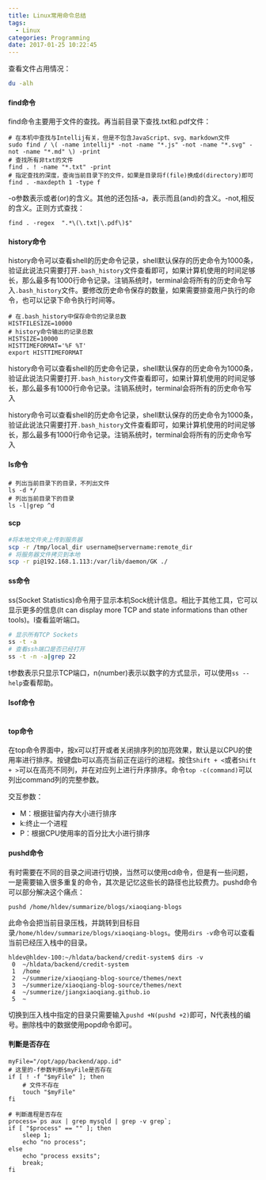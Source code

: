 ```yaml
---
title: Linux常用命令总结
tags:
  - Linux
categories: Programming
date: 2017-01-25 10:22:45
---
```



查看文件占用情况：

```Bash
du -alh
```

<!-- more -->

#### find命令

find命令主要用于文件的查找。再当前目录下查找.txt和.pdf文件：

```shell
# 在本机中查找与Intellij有关，但是不包含JavaScript、svg、markdown文件
sudo find / \( -name intellij* -not -name "*.js" -not -name "*.svg" -not -name "*.md" \) -print
# 查找所有非txt的文件
find . ! -name "*.txt" -print
# 指定查找的深度，查询当前目录下的文件，如果是目录将f(file)换成d(directory)即可
find . -maxdepth 1 -type f
```
-o参数表示或者(or)的含义。其他的还包括-a，表示而且(and)的含义。-not,相反的含义。正则方式查找：

```shell
find . -regex  ".*\(\.txt|\.pdf\)$"
```



#### history命令

history命令可以查看shell的历史命令记录，shell默认保存的历史命令为1000条，验证此说法只需要打开`.bash_history`文件查看即可，如果计算机使用的时间足够长，那么最多有1000行命令记录。注销系统时，terminal会将所有的历史命令写入`.bash_history`文件。要修改历史命令保存的数量，如果需要排查用户执行的命令，也可以记录下命令执行时间等。

```shell
# 在.bash_history中保存命令的记录总数
HISTFILESIZE=10000
# history命令输出的记录总数
HISTSIZE=10000
HISTTIMEFORMAT='%F %T'
export HISTTIMEFORMAT
```

history命令可以查看shell的历史命令记录，shell默认保存的历史命令为1000条，验证此说法只需要打开`.bash_history`文件查看即可，如果计算机使用的时间足够长，那么最多有1000行命令记录。注销系统时，terminal会将所有的历史命令写入

history命令可以查看shell的历史命令记录，shell默认保存的历史命令为1000条，验证此说法只需要打开`.bash_history`文件查看即可，如果计算机使用的时间足够长，那么最多有1000行命令记录。注销系统时，terminal会将所有的历史命令写入


#### ls命令

```shell
# 列出当前目录下的目录，不列出文件
ls -d */
# 列出当前目录下的目录
ls -l|grep ^d
```

#### scp

```Bash
#将本地文件夹上传到服务器
scp -r /tmp/local_dir username@servername:remote_dir
# 将服务器文件拷贝到本地
scp -r pi@192.168.1.113:/var/lib/daemon/GK ./
```

#### ss命令

ss(Socket Statistics)命令用于显示本机Sock统计信息。相比于其他工具，它可以显示更多的信息(It can display more TCP and state informations than other tools)。l查看监听端口。
```Bash
# 显示所有TCP Sockets
ss -t -a
# 查看ssh端口是否已经打开
ss -t -n -a|grep 22
```

t参数表示只显示TCP端口，n(number)表示以数字的方式显示，可以使用`ss --help`查看帮助。

#### lsof命令

```Bash

```

#### top命令

在top命令界面中，按x可以打开或者关闭排序列的加亮效果，默认是以CPU的使用率进行排序。按键盘b可以高亮当前正在运行的进程。按住`Shift + <`或者`Shift + >`可以在高亮不同列，并在对应列上进行升序排序。命令`top -c(command)`可以列出command列的完整参数。

交互参数：

* M：根据驻留内存大小进行排序
* k:终止一个进程
* P：根据CPU使用率的百分比大小进行排序

#### pushd命令

有时需要在不同的目录之间进行切换，当然可以使用cd命令，但是有一些问题，一是需要输入很多重复的命令，其次是记忆这些长的路径也比较费力。pushd命令可以部分解决这个痛点：

```shell
pushd /home/hldev/summarize/blogs/xiaoqiang-blogs
```

此命令会把当前目录压栈，并跳转到目标目录`/home/hldev/summarize/blogs/xiaoqiang-blogs`。使用`dirs -v`命令可以查看当前已经压入栈中的目录。

```shell
hldev@hldev-100:~/hldata/backend/credit-system$ dirs -v
 0  ~/hldata/backend/credit-system
 1  /home
 2  ~/summerize/xiaoqiang-blog-source/themes/next
 3  ~/summerize/xiaoqiang-blog-source/themes/next
 4  ~/summerize/jiangxiaoqiang.github.io
 5  ~
```

切换到压入栈中指定的目录只需要输入`pushd +N(pushd +2)`即可，N代表栈的编号。删除栈中的数据使用popd命令即可。

#### 判斷是否存在

```shell
myFile="/opt/app/backend/app.id"
# 这里的-f参数判断$myFile是否存在 
if [ ! -f "$myFile" ]; then 
	# 文件不存在
	touch "$myFile" 
fi

# 判斷進程是否存在
process=`ps aux | grep mysqld | grep -v grep`;
if [ "$process" == "" ]; then
    sleep 1;
    echo "no process";
else
	echo "process exsits";
	break;
fi
```
